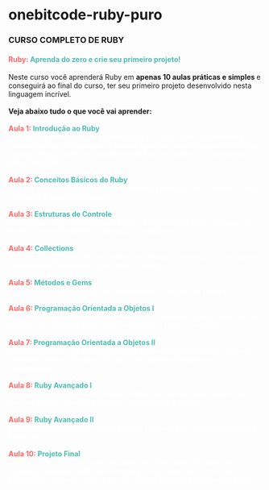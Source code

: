 # onebitcode-ruby-puro

<h3>
    <p>
        <strong>CURSO COMPLETO DE RUBY</strong>
    </p>
</h3>

<h4>
    <strong><span style="color: #ff6666;">Ruby:</span></strong>
    <span style="color: #4dbdb1;">Aprenda do zero e crie seu primeiro projeto!</span>
</h4>

<div>
    Neste curso você aprenderá Ruby em <strong>apenas 10 aulas práticas e simples </strong>e 
    conseguirá ao final do curso, ter seu primeiro projeto desenvolvido nesta linguagem incrível.
</div>

<br>

<div>
    <strong>Veja abaixo tudo o que você vai aprender:</strong>
</div>

<br>

<div>
    <strong>
        <span style="color: #ff6666;">
            Aula 1: <span style="color: #4dbdb1;">Introdução ao Ruby</span>
        </span>
    </strong>
    <br>
    <span style="color: #FFFFFF;">
        Você vai ter uma visão geral sobre o que é o Ruby, saber sua história e características, compreender o porquê 
        aprender essa linguagem fantástica, instalar o Ruby, fazer seu primeiro Hello World e 
        conhecer o Interactive Ruby Shell (IRB).
    </span>
</div>

<br>

<div>
    <strong>
        <span style="color: #ff6666;">
            Aula 2: <span style="color: #4dbdb1;">Conceitos Básicos do Ruby</span>
        </span>
    </strong>
    <br>
    <span style="color: #FFFFFF;">
        O que é essencial saber e por onde começar para que você domine o Ruby sem pular a base da linguagem.
    </span>
</div>

<br>

<div>
    <strong>
        <span style="color: #ff6666;">
            Aula 3: <span style="color: #4dbdb1;">Estruturas de Controle</span>
        </span>
    </strong>
    <br>
    <span style="color: #FFFFFF;">
        Vamos falar sobre Condicionais: If, Else, Elsif, Unless e Case; Iteração: For, While, Times e Do/While e; Iteração + Condicional 
    </span>
</div>

<br>

<div>
    <strong>
        <span style="color: #ff6666;">
            Aula 4: <span style="color: #4dbdb1;">Collections</span>
        </span>
    </strong>
    <br>
    <span style="color: #FFFFFF;">
        O que são e como Manipular Collections (Arrays e Hashes), e como usar as Iterações em Collections (Each, Map e Select).
    </span>
</div>

<br>

<div>
    <strong>
        <span style="color: #ff6666;">
            Aula 5: <span style="color: #4dbdb1;">Métodos e Gems</span>
        </span>
    </strong>
    <br>
    <span style="color: #FFFFFF;">
        O que são Métodos e Gems e como trabalhar com eles na prática.
    </span>
</div>

<br>

<div>
    <strong>
        <span style="color: #ff6666;">
            Aula 6: <span style="color: #4dbdb1;">Programação Orientada a Objetos I</span>
        </span>
    </strong>
    <br>
    <span style="color: #FFFFFF;">
        O que é a Programação Orientada a Objetos, entenda o que de fato são os Objetos, as Classes e faça alguns exemplos práticos com Ruby.
    </span>
</div>

<br>

<div>
    <strong>
        <span style="color: #ff6666;">
            Aula 7: <span style="color: #4dbdb1;">Programação Orientada a Objetos II</span>
        </span>
    </strong>
    <br>
    <span style="color: #FFFFFF;">
        Vamos continuar nos aprofundando na Programação Orientada a Objetos, entender o que é o Require, Escopo das variáveis, Atributos e os Construtores.
    </span>
</div>

<br>

<div>
    <strong>
        <span style="color: #ff6666;">
            Aula 8: <span style="color: #4dbdb1;">Ruby Avançado I</span>
        </span>
    </strong>
    <br>
    <span style="color: #FFFFFF;">
        Avançando um pouco mais nossos conhecimentos em Ruby, vamos ver o que são Blocks, Lambda e Modules (Namespace e Mixins).
    </span>
</div>

<br>

<div>
    <strong>
        <span style="color: #ff6666;">
            Aula 9: <span style="color: #4dbdb1;">Ruby Avançado II</span>
        </span>
    </strong>
    <br>
    <span style="color: #FFFFFF;">
        Entenda o que são Regex, Time, Method Missing, Self e métodos Private e Protected.
    </span>
</div>

<br>

<div>
    <strong>
        <span style="color: #ff6666;">
            Aula 10: <span style="color: #4dbdb1;">Projeto Final</span>
        </span>
    </strong>
    <br>
    <span style="color: #FFFFFF;">
        Na última aula do nosso curso de Ruby, você vai aprender leitura de arquivos, chamadas web, web scraping e será desafiado a concluir o projeto final aplicando tudo o que foi aprendido ao longo dessas 10 aulas.
    </span>
</div>

